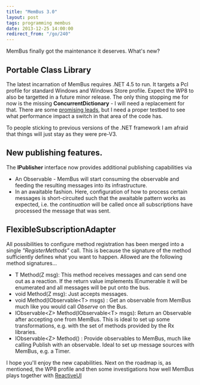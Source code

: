 ```yaml
---
title: "MemBus 3.0"
layout: post
tags: programming membus
date: 2013-12-25 14:00:00
redirect_from: "/go/240"
---
```


MemBus finally got the maintenance it deserves.
What's new?

## Portable Class Library

The latest incarnation of MemBus requires .NET 4.5 to run. It targets a Pcl profile for standard Windows and Windows Store profile. Expect the WP8 to also be targetted in a future minor release. The only thing stopping me for now is the missing **ConcurrentDictionary** - I will need a replacement for that. There are some [promising leads][1], but I need a proper testbed to see what performance impact a switch in that area of the code has.

To people sticking to previous versions of the .NET framework I am afraid that things will just stay as they were pre-V3.

## New publishing features.

The **IPublisher** interface now provides additional publishing capabilities via

* An Observable - MemBus will start consuming the observable and feeding the resulting messages into its infrastructure.
* In an awaitable fashion. Here, configuration of how to process certain messages is short-circuited such that the awaitable pattern works as expected, i.e. the *continuation* will be called once all subscriptions have processed the message that was sent.

## FlexibleSubscriptionAdapter

All possibilities to configure method registration has been merged into a single *"RegisterMethods"* call. This is because the signature of the method sufficiently defines what you want to happen. Allowed are the following method signatures...

* T Method(Z msg): This method receives messages and can send one out as a reaction. If the return value implements IEnumerable it will be enumerated and all messages will be put onto the bus.
* void Method(Z msg): Just accepts messages.
* void Method(IObservable&lt;T&gt; msgs) : Get an observable from MemBus much like you would call *Observe* on the Bus.
* IObservable&lt;Z&gt; Method(IObservable&lt;T&gt; msgs): Return an Observable after accepting one from MemBus. This is ideal to set up some transformations, e.g. with the set of methods provided by the Rx libraries.
* IObservable&lt;Z&gt; Method() : Provide observables to MemBus, much like calling Publish with an observable. Ideal to set up message sources with MemBus, e.g. a Timer.

I hope you'll enjoy the new capabilities. Next on the roadmap is, as mentioned, the WP8 profile and then some investigations how well MemBus plays together with [ReactiveUI][2]

[1]: http://stackoverflow.com/questions/18367839/alternative-to-concurrentdictionary-for-portable-class-library
[2]: https://github.com/reactiveui/ReactiveUI